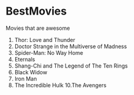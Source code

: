 # BestMovies
Movies that are awesome 
1. Thor: Love and Thunder
2. Doctor Strange in the Multiverse of Madness
3. Spider-Man: No Way Home
4. Eternals
5. Shang-Chi and The Legend of The Ten Rings
6. Black Widow
8. Iron Man
9. The Incredible Hulk
10.The Avengers
